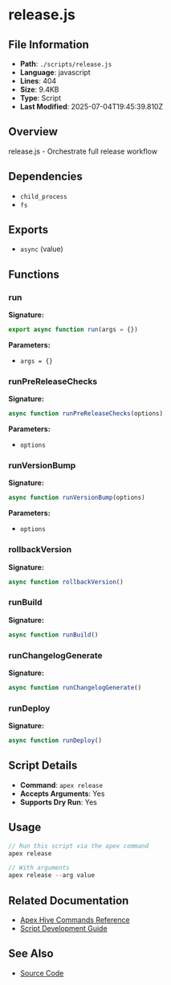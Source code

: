 # release.js

## File Information

- **Path**: `./scripts/release.js`
- **Language**: javascript
- **Lines**: 404
- **Size**: 9.4KB
- **Type**: Script
- **Last Modified**: 2025-07-04T19:45:39.810Z

## Overview

release.js - Orchestrate full release workflow

## Dependencies

- `child_process`
- `fs`

## Exports

- `async` (value)

## Functions

### run

**Signature:**
```javascript
export async function run(args = {})
```

**Parameters:**
- `args = {}`

### runPreReleaseChecks

**Signature:**
```javascript
async function runPreReleaseChecks(options)
```

**Parameters:**
- `options`

### runVersionBump

**Signature:**
```javascript
async function runVersionBump(options)
```

**Parameters:**
- `options`

### rollbackVersion

**Signature:**
```javascript
async function rollbackVersion()
```

### runBuild

**Signature:**
```javascript
async function runBuild()
```

### runChangelogGenerate

**Signature:**
```javascript
async function runChangelogGenerate()
```

### runDeploy

**Signature:**
```javascript
async function runDeploy()
```

## Script Details

- **Command**: `apex release`
- **Accepts Arguments**: Yes
- **Supports Dry Run**: Yes

## Usage

```javascript
// Run this script via the apex command
apex release

// With arguments
apex release --arg value
```

## Related Documentation

- [Apex Hive Commands Reference](../../architecture/reference/commands/)
- [Script Development Guide](../../development/scripts/)

## See Also

- [Source Code](./scripts/release.js)

